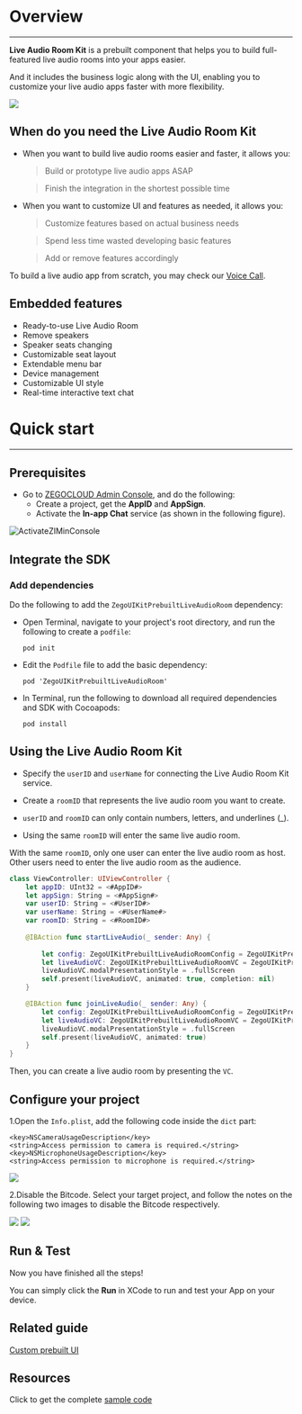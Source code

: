 # Overview

- - -


**Live Audio Room Kit** is a prebuilt component that helps you to build full-featured live audio rooms into your apps easier.

And it includes the business logic along with the UI, enabling you to customize your live audio apps faster with more flexibility. 


<img src="https://storage.zego.im/sdk-doc/Pics/ZegoUIKit/Flutter/audio_room/final_sublist.gif" >


## When do you need the Live Audio Room Kit

- When you want to build live audio rooms easier and faster, it allows you:
    > Build or prototype live audio apps ASAP

    > Finish the integration in the shortest possible time

- When you want to customize UI and features as needed, it allows you:
    > Customize features based on actual business needs

    > Spend less time wasted developing basic features

    > Add or remove features accordingly 


To build a live audio app from scratch, you may check our [Voice Call](http://docs.zegocloud.com/article/!ExpressAudioSDK-Overview/Overview).



## Embedded features

- Ready-to-use Live Audio Room
- Remove speakers
- Speaker seats changing
- Customizable seat layout
- Extendable menu bar
- Device management
- Customizable UI style
- Real-time interactive text chat

# Quick start 

- - -

## Prerequisites

- Go to [ZEGOCLOUD Admin Console](https://console.zegocloud.com), and do the following:
  - Create a project, get the **AppID** and **AppSign**.
  - Activate the **In-app Chat** service (as shown in the following figure).

![ActivateZIMinConsole](https://storage.zego.im/sdk-doc/Pics/InappChat/ActivateZIMinConsole2.png)

## Integrate the SDK

### Add dependencies

Do the following to add the `ZegoUIKitPrebuiltLiveAudioRoom` dependency:

- Open Terminal, navigate to your project's root directory, and run the following to create a `podfile`: 

    ```
    pod init
    ```
- Edit the `Podfile` file to add the basic dependency:

    ```
    pod 'ZegoUIKitPrebuiltLiveAudioRoom'
    ```

- In Terminal, run the following to download all required dependencies and SDK with Cocoapods:

    ```
    pod install
    ```

## Using the Live Audio Room Kit


- Specify the `userID` and `userName` for connecting the Live Audio Room Kit service. 
- Create a `roomID` that represents the live audio room you want to create. 

- `userID` and `roomID` can only contain numbers, letters, and underlines (_). 
- Using the same `roomID` will enter the same live audio room.

With the same `roomID`, only one user can enter the live audio room as host. Other users need to enter the live audio room as the audience.

```swift
class ViewController: UIViewController {
    let appID: UInt32 = <#AppID#>
    let appSign: String = <#AppSign#>
    var userID: String = <#UserID#>
    var userName: String = <#UserName#>
    var roomID: String = <#RoomID#>
    
    @IBAction func startLiveAudio(_ sender: Any) {
        
        let config: ZegoUIKitPrebuiltLiveAudioRoomConfig = ZegoUIKitPrebuiltLiveAudioRoomConfig.host()
        let liveAudioVC: ZegoUIKitPrebuiltLiveAudioRoomVC = ZegoUIKitPrebuiltLiveAudioRoomVC(appID, appSign: appSign, userID: userID, userName: userName, roomID: roomID, config: config)
        liveAudioVC.modalPresentationStyle = .fullScreen
        self.present(liveAudioVC, animated: true, completion: nil)
    }

    @IBAction func joinLiveAudio(_ sender: Any) {
        let config: ZegoUIKitPrebuiltLiveAudioRoomConfig = ZegoUIKitPrebuiltLiveAudioRoomConfig.audience()
        let liveAudioVC: ZegoUIKitPrebuiltLiveAudioRoomVC = ZegoUIKitPrebuiltLiveAudioRoomVC(appID, appSign: appSign, userID: userID, userName: userName, roomID: roomID, config: config)
        liveAudioVC.modalPresentationStyle = .fullScreen
        self.present(liveAudioVC, animated: true)
    }
}
```

Then, you can create a live audio room by presenting the `VC`.


## Configure your project


1.Open the `Info.plist`, add the following code inside the `dict` part:

```plist
<key>NSCameraUsageDescription</key>
<string>Access permission to camera is required.</string>
<key>NSMicrophoneUsageDescription</key>
<string>Access permission to microphone is required.</string>
```
<image src="https://storage.zego.im/sdk-doc/Pics/ZegoUIKit/iOS/add_mic_camera_permissions.png">


2.Disable the Bitcode. Select your target project, and follow the notes on the following two images to disable the Bitcode respectively.

<image src="https://storage.zego.im/sdk-doc/Pics/ZegoUIKit/iOS/project_bitcode.png">

<image src="https://storage.zego.im/sdk-doc/Pics/ZegoUIKit/iOS/pods_bitcode.png">

## Run & Test

Now you have finished all the steps!

You can simply click the **Run** in XCode to run and test your App on your device.



## Related guide

[Custom prebuilt UI](http://docs.zegocloud.com/article/15081)

## Resources
Click to get the complete [sample code](https://github.com/ZEGOCLOUD/zego_uikit_prebuilt_live_audio_room_example_ios)
